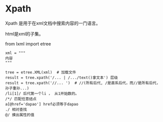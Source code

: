 # Xpath

Xpath 是用于在xml文档中搜索内容的一门语言。

html是xml的子集。



from lxml import etree



```
xml = """
内容
"""

tree = etree.XML(xml)  # 加载文件
result = tree.xpath('/... | /.../text()拿文本') 层级
result = tree.xpath('//... ')  # //(所有后代, /是直系后代，而//是所有后代，孙子重孙...)
/li[1]/ 后代第一个li ， 从1开始数的。
/*/ 匹配任意结点
a[@href='dapao'] href必须等于dapao
./ 相对查找
@/ 摸出属性的值
```

